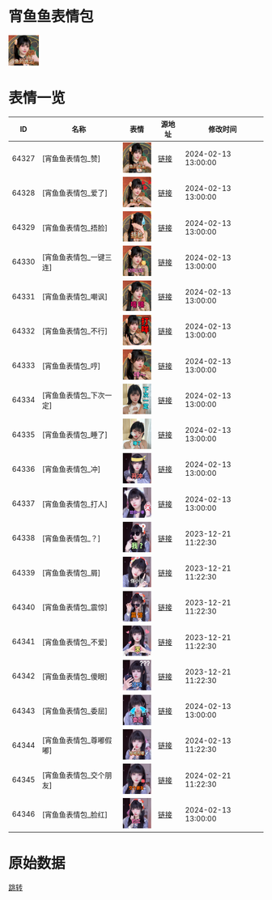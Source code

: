 # 宵鱼鱼表情包

<img src="./cover.png" height="60" alt="cover" />

# 表情一览

|ID|名称|表情|源地址|修改时间|
|----|----|----|----|----|
|64327|[宵鱼鱼表情包_赞]|<img src="./pic/064327_%5B宵鱼鱼表情包_赞%5D.png" height="60" alt="赞"/>|[链接](https://i0.hdslb.com/bfs/garb/3033a50b931e35e476ee71e1f5200d58a6192386.png)|2024-02-13 13:00:00|
|64328|[宵鱼鱼表情包_爱了]|<img src="./pic/064328_%5B宵鱼鱼表情包_爱了%5D.png" height="60" alt="爱了"/>|[链接](https://i0.hdslb.com/bfs/garb/dab680428f2d9926d0d52b1f5d37430fd74bbaf2.png)|2024-02-13 13:00:00|
|64329|[宵鱼鱼表情包_捂脸]|<img src="./pic/064329_%5B宵鱼鱼表情包_捂脸%5D.png" height="60" alt="捂脸"/>|[链接](https://i0.hdslb.com/bfs/garb/ae53ece9ac5973fd096073dddfc30ce7fb0adf13.png)|2024-02-13 13:00:00|
|64330|[宵鱼鱼表情包_一键三连]|<img src="./pic/064330_%5B宵鱼鱼表情包_一键三连%5D.png" height="60" alt="一键三连"/>|[链接](https://i0.hdslb.com/bfs/garb/becf96db2bfc7283889e4b4e4c02990d80f7bea4.png)|2024-02-13 13:00:00|
|64331|[宵鱼鱼表情包_嘲讽]|<img src="./pic/064331_%5B宵鱼鱼表情包_嘲讽%5D.png" height="60" alt="嘲讽"/>|[链接](https://i0.hdslb.com/bfs/garb/e80e076165f429f01c92b2cf709f2b99098d5bc1.png)|2024-02-13 13:00:00|
|64332|[宵鱼鱼表情包_不行]|<img src="./pic/064332_%5B宵鱼鱼表情包_不行%5D.png" height="60" alt="不行"/>|[链接](https://i0.hdslb.com/bfs/garb/8cc07d3f35cc1b2727687bcd159133c31abb17b4.png)|2024-02-13 13:00:00|
|64333|[宵鱼鱼表情包_哼]|<img src="./pic/064333_%5B宵鱼鱼表情包_哼%5D.png" height="60" alt="哼"/>|[链接](https://i0.hdslb.com/bfs/garb/8ee79ded402936e5cd3e21d8c42a738f89432146.png)|2024-02-13 13:00:00|
|64334|[宵鱼鱼表情包_下次一定]|<img src="./pic/064334_%5B宵鱼鱼表情包_下次一定%5D.png" height="60" alt="下次一定"/>|[链接](https://i0.hdslb.com/bfs/garb/fc0e736ec596632d070a98a9da8dde57ed50ce1b.png)|2024-02-13 13:00:00|
|64335|[宵鱼鱼表情包_睡了]|<img src="./pic/064335_%5B宵鱼鱼表情包_睡了%5D.png" height="60" alt="睡了"/>|[链接](https://i0.hdslb.com/bfs/garb/656456338702ab4201e834193cd038811d64f0da.png)|2024-02-13 13:00:00|
|64336|[宵鱼鱼表情包_冲]|<img src="./pic/064336_%5B宵鱼鱼表情包_冲%5D.png" height="60" alt="冲"/>|[链接](https://i0.hdslb.com/bfs/garb/b2799c08f2b7d0d4b0b8f2f77572f568c95186eb.png)|2024-02-13 13:00:00|
|64337|[宵鱼鱼表情包_打人]|<img src="./pic/064337_%5B宵鱼鱼表情包_打人%5D.png" height="60" alt="打人"/>|[链接](https://i0.hdslb.com/bfs/garb/8d808a71564884cc8966a236e433bc253663c427.png)|2024-02-13 13:00:00|
|64338|[宵鱼鱼表情包_？]|<img src="./pic/064338_%5B宵鱼鱼表情包_？%5D.png" height="60" alt="？"/>|[链接](https://i0.hdslb.com/bfs/garb/9ec3a42a09d1e0ee9184411382c21278b5518964.png)|2023-12-21 11:22:30|
|64339|[宵鱼鱼表情包_屑]|<img src="./pic/064339_%5B宵鱼鱼表情包_屑%5D.png" height="60" alt="屑"/>|[链接](https://i0.hdslb.com/bfs/garb/f05445bab13425fe58bf36b5b8637d9b8c5020a6.png)|2023-12-21 11:22:30|
|64340|[宵鱼鱼表情包_震惊]|<img src="./pic/064340_%5B宵鱼鱼表情包_震惊%5D.png" height="60" alt="震惊"/>|[链接](https://i0.hdslb.com/bfs/garb/ee5943c1c20f875b618b51ffd723d05e4a0e495c.png)|2023-12-21 11:22:30|
|64341|[宵鱼鱼表情包_不爱]|<img src="./pic/064341_%5B宵鱼鱼表情包_不爱%5D.png" height="60" alt="不爱"/>|[链接](https://i0.hdslb.com/bfs/garb/179545c2e01f5c6a37ed26e0ff9be45a24abd27a.png)|2023-12-21 11:22:30|
|64342|[宵鱼鱼表情包_傻眼]|<img src="./pic/064342_%5B宵鱼鱼表情包_傻眼%5D.png" height="60" alt="傻眼"/>|[链接](https://i0.hdslb.com/bfs/garb/4433789696b92b82019f1c1cd1d6224de6cfeb72.png)|2023-12-21 11:22:30|
|64343|[宵鱼鱼表情包_委屈]|<img src="./pic/064343_%5B宵鱼鱼表情包_委屈%5D.png" height="60" alt="委屈"/>|[链接](https://i0.hdslb.com/bfs/garb/138ceb25463349b28c10a08c8ef27488f4882bbb.png)|2024-02-13 13:00:00|
|64344|[宵鱼鱼表情包_尊嘟假嘟]|<img src="./pic/064344_%5B宵鱼鱼表情包_尊嘟假嘟%5D.png" height="60" alt="尊嘟假嘟"/>|[链接](https://i0.hdslb.com/bfs/garb/e60f2ffa8f1fa7405618aa21aa39e828c5a13ad3.png)|2024-02-13 11:22:30|
|64345|[宵鱼鱼表情包_交个朋友]|<img src="./pic/064345_%5B宵鱼鱼表情包_交个朋友%5D.png" height="60" alt="交个朋友"/>|[链接](https://i0.hdslb.com/bfs/garb/4ccdc7b576cdbe05d8d4b109b671309a07e629d2.png)|2024-02-21 11:22:30|
|64346|[宵鱼鱼表情包_脸红]|<img src="./pic/064346_%5B宵鱼鱼表情包_脸红%5D.png" height="60" alt="脸红"/>|[链接](https://i0.hdslb.com/bfs/garb/8e24bb2b3387070b52e2ed4365e0457e103e2a5f.png)|2024-02-13 13:00:00|

# 原始数据

[跳转](./raw.json)

